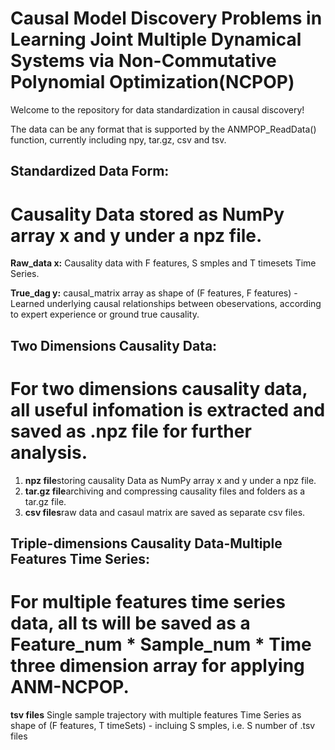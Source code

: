 # Causal Model Discovery Problems in Learning Joint Multiple Dynamical Systems via Non-Commutative Polynomial Optimization(NCPOP)

Welcome to the repository for data standardization in causal discovery!

The data can be any format that is supported by the ANMPOP_ReadData() function, currently including npy, tar.gz, csv and tsv.

## Standardized Data Form:
# Causality Data stored as NumPy array x and y under a npz file.

**Raw_data x:**
Causality data with F features, S smples and T timesets Time Series.

**True_dag y:**
causal_matrix array as shape of (F features, F features) - Learned underlying causal relationships between obeservations, according to expert experience or ground true causality. 

## Two Dimensions Causality Data:
# For two dimensions causality data, all useful infomation is extracted and saved as .npz file for further analysis.
1. **npz file**storing causality Data as NumPy array x and y under a npz file.
2. **tar.gz file**archiving and compressing causality files and folders as a tar.gz file.
3. **csv files**raw data and casaul matrix are saved as separate csv files.
   
## Triple-dimensions Causality Data-Multiple Features Time Series:
# For multiple features time series data, all ts will be saved as a Feature_num * Sample_num * Time three dimension array for applying ANM-NCPOP.
**tsv files**
Single sample trajectory with multiple features Time Series as shape of (F features, T timeSets) - incluing S smples, i.e. S number of .tsv files
